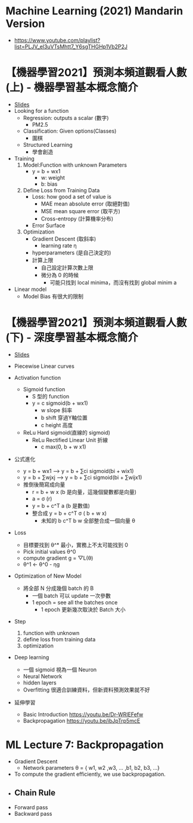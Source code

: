 # Machine Learning (2021) Mandarin Version
- https://www.youtube.com/playlist?list=PLJV_el3uVTsMhtt7_Y6sgTHGHp1Vb2P2J

# 【機器學習2021】預測本頻道觀看人數 (上) - 機器學習基本概念簡介
- [Slides](https://www.youtube.com/redirect?event=video_description&redir_token=QUFFLUhqbkVKWHF0bndkbmVBQTdMdVlfMVhuNko0dzRld3xBQ3Jtc0tsRzhvbDRuMGE0ckRGOUxCQ1pVUGtzVnNSUDdEQWU4eTJTMEJCTmRzZkpWSXM1LTRGbUdxaV9wSXZjMml4bTN2ZS1mVU1HOElHX21reHFDbUlvX0JvX2dEc0hfSWxOWmxPYkFCenMyS1hfU25wTTVwbw&q=https%3A%2F%2Fspeech.ee.ntu.edu.tw%2F%7Ehylee%2Fml%2Fml2021-course-data%2Fregression%2520%28v16%29.pdf) 
- Looking for a function
    - Regression: outputs a scalar (數字)
        - PM2.5
    - Classification: Given options(Classes)
        - 圍棋
    - Structured Learning
        - 學會創造
- Training
    1. Model:Function with unknown Parameters
        - y = b + wx1
            - w: weight
            - b: bias 
    2. Define Loss from Training Data 
        - Loss: how good a set of value is
            - MAE mean absolute error (取絕對值)
            - MSE mean square error (取平方)
            - Cross-entropy (計算機率分布)
        - Error Surface
    3. Optimization
        - Gradient Descent (取斜率)
            - learning rate η
        - hyperparameters (是自己決定的)
        - 計算上限
            - 自己設定計算次數上限
            - 微分為 0 的時候
                - 可能只找到 local minima，而沒有找到 global minim a
- Linear model
    - Model Bias 有很大的限制

# 【機器學習2021】預測本頻道觀看人數 (下) - 深度學習基本概念簡介

- [Slides](https://www.youtube.com/redirect?event=video_description&redir_token=QUFFLUhqbnBtQlVlTFlpWXVhQ0dnU2R4MHNRcUxfanhVQXxBQ3Jtc0tra2tMYlFJQ3FxZmMzWkNOUW5FMXVSUTQxYVNrcnhreVMxTlZsVVV4VG1WeEJXTjF4SHNfQnVUUzhDMVpqLTNMd2h0alNmbHktcUppNVB4Vmt2OFBRZVFRZ08wYWg1eC1HYll4bzBFaE1EOTJXQTRoSQ&q=https%3A%2F%2Fspeech.ee.ntu.edu.tw%2F%7Ehylee%2Fml%2Fml2021-course-data%2Fregression%2520%28v16%29.pdf)
- Piecewise Linear curves
- Activation function
    - Sigmoid function
        - S 型的 function
        - y = c sigmoid(b + wx1)
            - w slope 斜率
            - b shift 穿過Y軸位置
            - c height 高度
    - ReLu   Hard sigmoid(直線的 sigmoid)
        - ReLu Rectified Linear Unit 折線
            - c max(0, b + w x1)

- 公式進化 
    - y = b + wx1 --> y = b + ∑ci sigmoid(bi + wix1)
    - y = b + ∑wjxj --> y = b + ∑ci sigmoid(bi + ∑wijx1)
    - 推倒後簡寫成向量
        - r = b + w x (b 是向量，這幾個變數都是向量)
        - a = σ (r)
        - y = b + c^T a (b 是數值)
        - 整合成 y = b + c^T σ ( b + w x)
            - 未知的 b c^T b w 全部整合成一個向量 θ
- Loss
    - 目標要找到 θ^* 最小，實務上不太可能找到 0
    - Pick initial values θ^0
    - compute gradient g = ▽L(θ)
    - θ^1 ← θ^0 - ηg
- Optimization of New Model
    - 將全部 N 分成幾個 batch 的 B
        - 一個 batch 可以 update 一次參數
        - 1 epoch = see all the batches once
            - 1 epoch 更新幾次取決於 Batch 大小
- Step
    1. function with unknown
    2. define loss from training data
    3. optimization
- Deep learning
    - 一個 sigmoid 視為一個 Neuron
    - Neural Network
    - hidden layers
    - Overfitting 很適合訓練資料，但新資料預測效果就不好
- 延伸學習
    - Basic Introduction https://youtu.be/Dr-WRlEFefw
    - Backpropagation https://youtu.be/ibJpTrp5mcE

# ML Lecture 7: Backpropagation
- Gradient Descent
    - Network parameters θ = { w1, w2 ,w3, ... ,b1, b2, b3, ...}
- To compute the gradient efficiently, we use backpropagation.
- Chain Rule
    - 
- Forward pass
- Backward pass